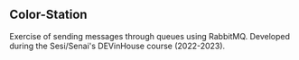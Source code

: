 <h2>Color-Station</h2>
<p>Exercise of sending messages through queues using RabbitMQ. Developed during the Sesi/Senai's DEVinHouse course (2022-2023).</p>